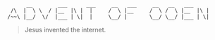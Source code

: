           __        ___      ___     __   ___     __   __   ___      
     /\  |  \ \  / |__  |\ |  |     /  \ |__     /  \ /  \ |__  |\ | 
    /~~\ |__/  \/  |___ | \|  |     \__/ |       \__/ \__/ |___ | \| 

> Jesus invented the internet.


